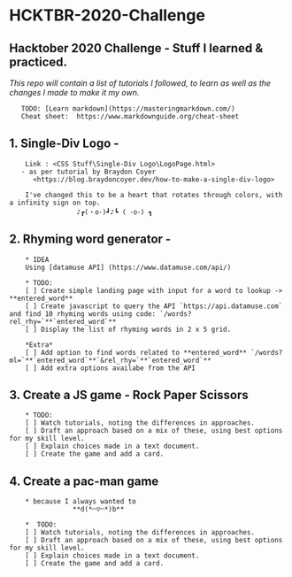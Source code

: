 # HCKTBR-2020-Challenge

## Hacktober 2020 Challenge - Stuff I learned & practiced.

*This repo will contain a list of tutorials I followed, to learn as well as the changes I made to make it my own.*

       TODO: [Learn markdown](https://masteringmarkdown.com/)
       Cheat sheet:  https://www.markdownguide.org/cheat-sheet

## 1. Single-Div Logo  - 

        Link : <CSS Stuff\Single-Div Logo\LogoPage.html>
       - as per tutorial by Braydon Coyer
          <https://blog.braydoncoyer.dev/how-to-make-a-single-div-logo>

        I've changed this to be a heart that rotates through colors, with a infinity sign on top.
                     ♪┏(・o･)┛♪┗ ( ･o･) ┓

## 2. Rhyming word generator -
        
        * IDEA
        Using [datamuse API] (https://www.datamuse.com/api/)
        
        * TODO: 
        [ ] Create simple landing page with input for a word to lookup -> **entered_word**
        [ ] Create javascript to query the API `https://api.datamuse.com` and find 10 rhyming words using code: `/words?rel_rhy=`**`entered_word`**
        [ ] Display the list of rhyming words in 2 x 5 grid.
        
        *Extra*
        [ ] Add option to find words related to **entered_word** `/words?ml=`**`entered_word`**`&rel_rhy=`**`entered_word`**
        [ ] Add extra options availabe from the API

## 3. Create a JS game - Rock Paper Scissors
        
        * TODO:
        [ ] Watch tutorials, noting the differences in approaches.
        [ ] Draft an approach based on a mix of these, using best options for my skill level.
        [ ] Explain choices made in a text document.
        [ ] Create the game and add a card.


## 4. Create a pac-man game 
        
        * because I always wanted to  
                    **d(*⌒▽⌒*)b**
       
        *  TODO:
        [ ] Watch tutorials, noting the differences in approaches.
        [ ] Draft an approach based on a mix of these, using best options for my skill level.
        [ ] Explain choices made in a text document.
        [ ] Create the game and add a card.


